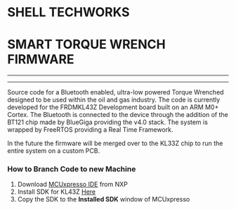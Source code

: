 # SHELL TECHWORKS
# SMART TORQUE WRENCH FIRMWARE

*********************************************************************
*********************************************************************
Source code for a Bluetooth enabled, ultra-low powered Torque Wrenched designed to be used within
the oil and gas industry. The code is currently developed for the FRDMKL43Z Development board
built on an ARM M0+ Cortex. The Bluetooth is connected to the device through the addition of the BT121
chip made by BlueGiga providing the v4.0 stack. The system is wrapped by FreeRTOS providing a Real Time
Framework.

In the future the firmware will be merged over to the KL33Z chip to run the entire system on a custom PCB.

### How to Branch Code to new Machine

1. Download [MCUxpresso IDE](http://www.nxp.com/products/software-and-tools/run-time-software/mcuxpresso-software-and-tools/mcuxpresso-integrated-development-environment-ide:MCUXpresso-IDE) from NXP
2. Install SDK for KL43Z [Here](https://mcuxpresso.nxp.com/en/welcome)
3. Copy the SDK to the **Installed SDK** window of MCUxpresso

